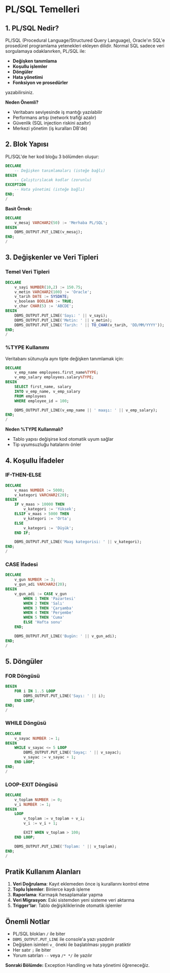 # PL/SQL Temelleri

## 1. PL/SQL Nedir?

PL/SQL (Procedural Language/Structured Query Language), Oracle'ın SQL'e prosedürel programlama yetenekleri ekleyen dilidir. Normal SQL sadece veri sorgulamaya odaklanırken, PL/SQL ile:

- **Değişken tanımlama**
- **Koşullu işlemler**
- **Döngüler**
- **Hata yönetimi**
- **Fonksiyon ve prosedürler**

yazabilirsiniz.

**Neden Önemli?**

- Veritabanı seviyesinde iş mantığı yazılabilir
- Performans artışı (network trafiği azalır)
- Güvenlik (SQL injection riskini azaltır)
- Merkezi yönetim (iş kuralları DB'de)

## 2. Blok Yapısı

PL/SQL'de her kod bloğu 3 bölümden oluşur:

```sql
DECLARE
    -- Değişken tanımlamaları (isteğe bağlı)
BEGIN
    -- Çalıştırılacak kodlar (zorunlu)
EXCEPTION
    -- Hata yönetimi (isteğe bağlı)
END;
/
```

**Basit Örnek:**

```sql
DECLARE
    v_mesaj VARCHAR2(50) := 'Merhaba PL/SQL';
BEGIN
    DBMS_OUTPUT.PUT_LINE(v_mesaj);
END;
/
```

## 3. Değişkenler ve Veri Tipleri

### Temel Veri Tipleri

```sql
DECLARE
    v_sayi NUMBER(10,2) := 150.75;
    v_metin VARCHAR2(100) := 'Oracle';
    v_tarih DATE := SYSDATE;
    v_boolean BOOLEAN := TRUE;
    v_char CHAR(5) := 'ABCDE';
BEGIN
    DBMS_OUTPUT.PUT_LINE('Sayı: ' || v_sayi);
    DBMS_OUTPUT.PUT_LINE('Metin: ' || v_metin);
    DBMS_OUTPUT.PUT_LINE('Tarih: ' || TO_CHAR(v_tarih, 'DD/MM/YYYY'));
END;
/
```

### %TYPE Kullanımı

Veritabanı sütunuyla aynı tipte değişken tanımlamak için:

```sql
DECLARE
    v_emp_name employees.first_name%TYPE;
    v_emp_salary employees.salary%TYPE;
BEGIN
    SELECT first_name, salary
    INTO v_emp_name, v_emp_salary
    FROM employees
    WHERE employee_id = 100;

    DBMS_OUTPUT.PUT_LINE(v_emp_name || ' maaşı: ' || v_emp_salary);
END;
/
```

**Neden %TYPE Kullanmalı?**

- Tablo yapısı değişirse kod otomatik uyum sağlar
- Tip uyumsuzluğu hatalarını önler

## 4. Koşullu İfadeler

### IF-THEN-ELSE

```sql
DECLARE
    v_maas NUMBER := 5000;
    v_kategori VARCHAR2(20);
BEGIN
    IF v_maas > 10000 THEN
        v_kategori := 'Yüksek';
    ELSIF v_maas > 5000 THEN
        v_kategori := 'Orta';
    ELSE
        v_kategori := 'Düşük';
    END IF;

    DBMS_OUTPUT.PUT_LINE('Maaş kategorisi: ' || v_kategori);
END;
/
```

### CASE İfadesi

```sql
DECLARE
    v_gun NUMBER := 3;
    v_gun_adi VARCHAR2(20);
BEGIN
    v_gun_adi := CASE v_gun
        WHEN 1 THEN 'Pazartesi'
        WHEN 2 THEN 'Salı'
        WHEN 3 THEN 'Çarşamba'
        WHEN 4 THEN 'Perşembe'
        WHEN 5 THEN 'Cuma'
        ELSE 'Hafta sonu'
    END;

    DBMS_OUTPUT.PUT_LINE('Bugün: ' || v_gun_adi);
END;
/
```

## 5. Döngüler

### FOR Döngüsü

```sql
BEGIN
    FOR i IN 1..5 LOOP
        DBMS_OUTPUT.PUT_LINE('Sayı: ' || i);
    END LOOP;
END;
/
```

### WHILE Döngüsü

```sql
DECLARE
    v_sayac NUMBER := 1;
BEGIN
    WHILE v_sayac <= 5 LOOP
        DBMS_OUTPUT.PUT_LINE('Sayaç: ' || v_sayac);
        v_sayac := v_sayac + 1;
    END LOOP;
END;
/
```

### LOOP-EXIT Döngüsü

```sql
DECLARE
    v_toplam NUMBER := 0;
    v_i NUMBER := 1;
BEGIN
    LOOP
        v_toplam := v_toplam + v_i;
        v_i := v_i + 1;

        EXIT WHEN v_toplam > 100;
    END LOOP;

    DBMS_OUTPUT.PUT_LINE('Toplam: ' || v_toplam);
END;
/
```

## Pratik Kullanım Alanları

1. **Veri Doğrulama**: Kayıt eklemeden önce iş kurallarını kontrol etme
2. **Toplu İşlemler**: Binlerce kaydı işleme
3. **Raporlama**: Karmaşık hesaplamalar yapma
4. **Veri Migrasyon**: Eski sistemden yeni sisteme veri aktarma
5. **Trigger'lar**: Tablo değişikliklerinde otomatik işlemler

## Önemli Notlar

- PL/SQL blokları `/` ile biter
- `DBMS_OUTPUT.PUT_LINE` ile console'a yazı yazdırılır
- Değişken isimleri `v_` öneki ile başlatılması yaygın pratiktir
- Her satır `;` ile biter
- Yorum satırları `--` veya `/* */` ile yazılır

**Sonraki Bölümde:** Exception Handling ve hata yönetimi öğreneceğiz.
